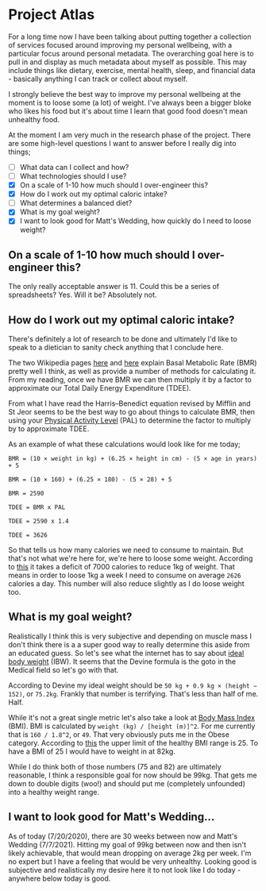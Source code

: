 # Project Atlas

For a long time now I have been talking about putting together a collection of services focused around improving my personal wellbeing, with a particular focus around personal metadata. The overarching goal here is to pull in and display as much metadata about myself as possible. This may include things like dietary, exercise, mental health, sleep, and financial data - basically anything I can track or collect about myself.

I strongly believe the best way to improve my personal wellbeing at the moment is to loose some (a lot) of weight. I've always been a bigger bloke who likes his food but it's about time I learn that good food doesn't mean unhealthy food.

At the moment I am very much in the research phase of the project. There are some high-level questions I want to answer before I really dig into things;
- [ ] What data can I collect and how?
- [ ] What technologies should I use?
- [x] On a scale of 1-10 how much should I over-engineer this?
- [x] How do I work out my optimal caloric intake?
- [ ] What determines a balanced diet?
- [x] What is my goal weight?
- [x] I want to look good for Matt's Wedding, how quickly do I need to loose weight?

## On a scale of 1-10 how much should I over-engineer this?
The only really acceptable answer is 11. Could this be a series of spreadsheets? Yes. Will it be? Absolutely not.

## How do I work out my optimal caloric intake?
There's definitely a lot of research to be done and ultimately I'd like to speak to a dietician to sanity check anything that I conclude here.

The two Wikipedia pages [here](https://en.wikipedia.org/wiki/Basal_metabolic_rate) and [here](https://en.wikipedia.org/wiki/Harris%E2%80%93Benedict_equation) explain Basal Metabolic Rate (BMR) pretty well I think, as well as provide a number of methods for calculating it. From my reading, once we have BMR we can then multiply it by a factor to approximate our Total Daily Energy Expenditure (TDEE).

From what I have read the Harris–Benedict equation revised by Mifflin and St Jeor seems to be the best way to go about things to calculate BMR, then using your [Physical Activity Level](https://en.wikipedia.org/wiki/Physical_activity_level) (PAL) to determine the factor to multiply by to approximate TDEE.

As an example of what these calculations would look like for me today;

`BMR = (10 × weight in kg) + (6.25 × height in cm) - (5 × age in years) + 5`

`BMR = (10 × 160) + (6.25 × 180) - (5 × 28) + 5`

`BMR = 2590`

`TDEE = BMR x PAL`

`TDEE = 2590 x 1.4`

`TDEE = 3626`

So that tells us how many calories we need to consume to maintain. But that's not what we're here for, we're here to loose some weight. According to [this](https://en.wikipedia.org/wiki/Caloric_deficit) it takes a deficit of 7000 calories to reduce 1kg of weight. That means in order to loose 1kg a week I need to consume on average `2626` calories a day. This number will also reduce slightly as I do loose weight too.

## What is my goal weight?
Realistically I think this is very subjective and depending on muscle mass I don't think there is a a super good way to really determine this aside from an educated guess. So let's see what the internet has to say about [ideal body weight](https://en.wikipedia.org/wiki/Human_body_weight#Ideal_body_weight) (IBW). It seems that the Devine formula is the goto in the Medical field so let's go with that.

According to Devine my ideal weight should be `50 kg + 0.9 kg × (height − 152)`, or `75.2kg`. Frankly that number is terrifying. That's less than half of me. Half.

While it's not a great single metric let's also take a look at [Body Mass Index](https://en.wikipedia.org/wiki/Body_mass_index) (BMI). BMI is calculated by `weight (kg) / [height (m)]^2`. For me currently that is `160 / 1.8^2`, or `49`. That very obviously puts me in the Obese category. According to [this](https://en.wikipedia.org/wiki/Body_mass_index#Categories) the upper limit of the healthy BMI range is 25. To have a BMI of 25 I would have to weight in at 82kg.

While I do think both of those numbers (75 and 82) are ultimately reasonable, I think a responsible goal for now should be 99kg. That gets me down to double digits (woo!) and should put me (completely unfounded) into a healthy weight range.

## I want to look good for Matt's Wedding...
As of today (7/20/2020), there are 30 weeks between now and Matt's Wedding (7/7/2021). Hitting my goal of 99kg between now and then isn't likely achievable, that would mean dropping on average 2kg per week. I'm no expert but I have a feeling that would be very unhealthy. Looking good is subjective and realistically my desire here it to not look like I do today - anywhere below today is good.
